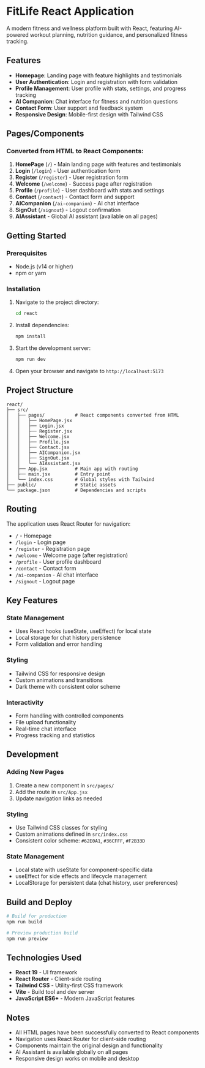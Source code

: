 # FitLife React Application

A modern fitness and wellness platform built with React, featuring AI-powered workout planning, nutrition guidance, and personalized fitness tracking.

## Features

- **Homepage**: Landing page with feature highlights and testimonials
- **User Authentication**: Login and registration with form validation
- **Profile Management**: User profile with stats, settings, and progress tracking
- **AI Companion**: Chat interface for fitness and nutrition questions
- **Contact Form**: User support and feedback system
- **Responsive Design**: Mobile-first design with Tailwind CSS

## Pages/Components

### Converted from HTML to React Components:

1. **HomePage** (`/`) - Main landing page with features and testimonials
2. **Login** (`/login`) - User authentication form
3. **Register** (`/register`) - User registration form
4. **Welcome** (`/welcome`) - Success page after registration
5. **Profile** (`/profile`) - User dashboard with stats and settings
6. **Contact** (`/contact`) - Contact form and support
7. **AICompanion** (`/ai-companion`) - AI chat interface
8. **SignOut** (`/signout`) - Logout confirmation
9. **AIAssistant** - Global AI assistant (available on all pages)

## Getting Started

### Prerequisites

- Node.js (v14 or higher)
- npm or yarn

### Installation

1. Navigate to the project directory:
   ```bash
   cd react
   ```

2. Install dependencies:
   ```bash
   npm install
   ```

3. Start the development server:
   ```bash
   npm run dev
   ```

4. Open your browser and navigate to `http://localhost:5173`

## Project Structure

```
react/
├── src/
│   ├── pages/           # React components converted from HTML
│   │   ├── HomePage.jsx
│   │   ├── Login.jsx
│   │   ├── Register.jsx
│   │   ├── Welcome.jsx
│   │   ├── Profile.jsx
│   │   ├── Contact.jsx
│   │   ├── AICompanion.jsx
│   │   ├── SignOut.jsx
│   │   └── AIAssistant.jsx
│   ├── App.jsx          # Main app with routing
│   ├── main.jsx         # Entry point
│   └── index.css        # Global styles with Tailwind
├── public/              # Static assets
└── package.json         # Dependencies and scripts
```

## Routing

The application uses React Router for navigation:

- `/` - Homepage
- `/login` - Login page
- `/register` - Registration page
- `/welcome` - Welcome page (after registration)
- `/profile` - User profile dashboard
- `/contact` - Contact form
- `/ai-companion` - AI chat interface
- `/signout` - Logout page

## Key Features

### State Management
- Uses React hooks (useState, useEffect) for local state
- Local storage for chat history persistence
- Form validation and error handling

### Styling
- Tailwind CSS for responsive design
- Custom animations and transitions
- Dark theme with consistent color scheme

### Interactivity
- Form handling with controlled components
- File upload functionality
- Real-time chat interface
- Progress tracking and statistics

## Development

### Adding New Pages
1. Create a new component in `src/pages/`
2. Add the route in `src/App.jsx`
3. Update navigation links as needed

### Styling
- Use Tailwind CSS classes for styling
- Custom animations defined in `src/index.css`
- Consistent color scheme: `#62E0A1`, `#36CFFF`, `#F2B33D`

### State Management
- Local state with useState for component-specific data
- useEffect for side effects and lifecycle management
- LocalStorage for persistent data (chat history, user preferences)

## Build and Deploy

```bash
# Build for production
npm run build

# Preview production build
npm run preview
```

## Technologies Used

- **React 19** - UI framework
- **React Router** - Client-side routing
- **Tailwind CSS** - Utility-first CSS framework
- **Vite** - Build tool and dev server
- **JavaScript ES6+** - Modern JavaScript features

## Notes

- All HTML pages have been successfully converted to React components
- Navigation uses React Router for client-side routing
- Components maintain the original design and functionality
- AI Assistant is available globally on all pages
- Responsive design works on mobile and desktop
